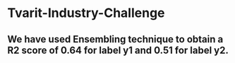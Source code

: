 # Tvarit-Industry-Challenge

## We have used Ensembling technique to obtain a R2 score of 0.64 for label y1 and 0.51 for label y2.
